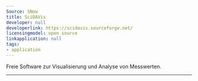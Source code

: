 ```yaml
---
Source: SNow
title: SciDAVis
developer: null
developerlink: https://scidavis.sourceforge.net/
licensingmodel: open source
linkapplication: null
tags:
- application
---
```

Freie Software zur Visualisierung und Analyse von Messwerten.

---
